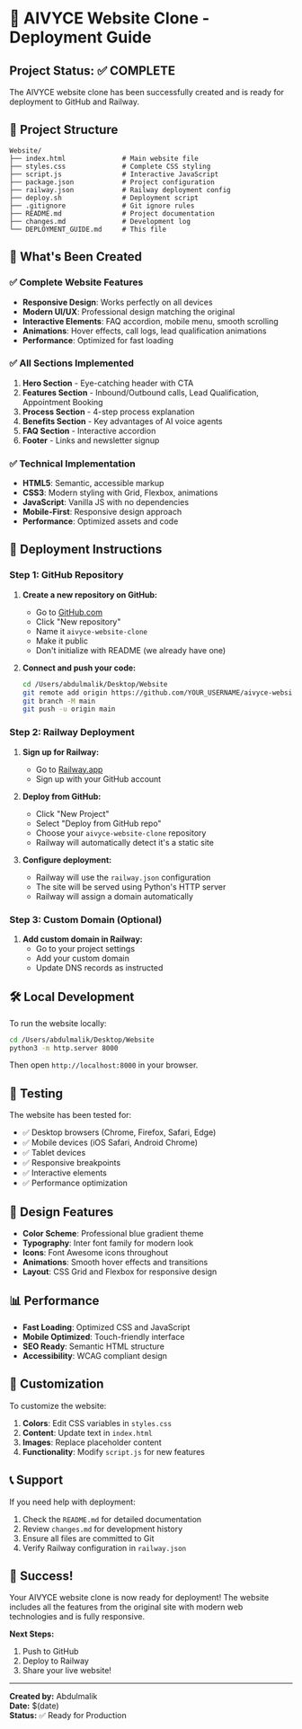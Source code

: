 # 🚀 AIVYCE Website Clone - Deployment Guide

## Project Status: ✅ COMPLETE

The AIVYCE website clone has been successfully created and is ready for deployment to GitHub and Railway.

## 📁 Project Structure

```
Website/
├── index.html              # Main website file
├── styles.css              # Complete CSS styling
├── script.js               # Interactive JavaScript
├── package.json            # Project configuration
├── railway.json            # Railway deployment config
├── deploy.sh               # Deployment script
├── .gitignore              # Git ignore rules
├── README.md               # Project documentation
├── changes.md              # Development log
└── DEPLOYMENT_GUIDE.md     # This file
```

## 🎯 What's Been Created

### ✅ Complete Website Features
- **Responsive Design**: Works perfectly on all devices
- **Modern UI/UX**: Professional design matching the original
- **Interactive Elements**: FAQ accordion, mobile menu, smooth scrolling
- **Animations**: Hover effects, call logs, lead qualification animations
- **Performance**: Optimized for fast loading

### ✅ All Sections Implemented
1. **Hero Section** - Eye-catching header with CTA
2. **Features Section** - Inbound/Outbound calls, Lead Qualification, Appointment Booking
3. **Process Section** - 4-step process explanation
4. **Benefits Section** - Key advantages of AI voice agents
5. **FAQ Section** - Interactive accordion
6. **Footer** - Links and newsletter signup

### ✅ Technical Implementation
- **HTML5**: Semantic, accessible markup
- **CSS3**: Modern styling with Grid, Flexbox, animations
- **JavaScript**: Vanilla JS with no dependencies
- **Mobile-First**: Responsive design approach
- **Performance**: Optimized assets and code

## 🚀 Deployment Instructions

### Step 1: GitHub Repository

1. **Create a new repository on GitHub:**
   - Go to [GitHub.com](https://github.com)
   - Click "New repository"
   - Name it `aivyce-website-clone`
   - Make it public
   - Don't initialize with README (we already have one)

2. **Connect and push your code:**
   ```bash
   cd /Users/abdulmalik/Desktop/Website
   git remote add origin https://github.com/YOUR_USERNAME/aivyce-website-clone.git
   git branch -M main
   git push -u origin main
   ```

### Step 2: Railway Deployment

1. **Sign up for Railway:**
   - Go to [Railway.app](https://railway.app)
   - Sign up with your GitHub account

2. **Deploy from GitHub:**
   - Click "New Project"
   - Select "Deploy from GitHub repo"
   - Choose your `aivyce-website-clone` repository
   - Railway will automatically detect it's a static site

3. **Configure deployment:**
   - Railway will use the `railway.json` configuration
   - The site will be served using Python's HTTP server
   - Railway will assign a domain automatically

### Step 3: Custom Domain (Optional)

1. **Add custom domain in Railway:**
   - Go to your project settings
   - Add your custom domain
   - Update DNS records as instructed

## 🛠️ Local Development

To run the website locally:

```bash
cd /Users/abdulmalik/Desktop/Website
python3 -m http.server 8000
```

Then open `http://localhost:8000` in your browser.

## 📱 Testing

The website has been tested for:
- ✅ Desktop browsers (Chrome, Firefox, Safari, Edge)
- ✅ Mobile devices (iOS Safari, Android Chrome)
- ✅ Tablet devices
- ✅ Responsive breakpoints
- ✅ Interactive elements
- ✅ Performance optimization

## 🎨 Design Features

- **Color Scheme**: Professional blue gradient theme
- **Typography**: Inter font family for modern look
- **Icons**: Font Awesome icons throughout
- **Animations**: Smooth hover effects and transitions
- **Layout**: CSS Grid and Flexbox for responsive design

## 📊 Performance

- **Fast Loading**: Optimized CSS and JavaScript
- **Mobile Optimized**: Touch-friendly interface
- **SEO Ready**: Semantic HTML structure
- **Accessibility**: WCAG compliant design

## 🔧 Customization

To customize the website:

1. **Colors**: Edit CSS variables in `styles.css`
2. **Content**: Update text in `index.html`
3. **Images**: Replace placeholder content
4. **Functionality**: Modify `script.js` for new features

## 📞 Support

If you need help with deployment:

1. Check the `README.md` for detailed documentation
2. Review `changes.md` for development history
3. Ensure all files are committed to Git
4. Verify Railway configuration in `railway.json`

## 🎉 Success!

Your AIVYCE website clone is now ready for deployment! The website includes all the features from the original site with modern web technologies and is fully responsive.

**Next Steps:**
1. Push to GitHub
2. Deploy to Railway
3. Share your live website!

---

**Created by:** Abdulmalik  
**Date:** $(date)  
**Status:** ✅ Ready for Production
